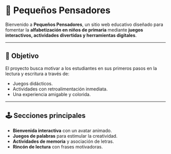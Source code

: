 # 🌟 Pequeños Pensadores

Bienvenido a **Pequeños Pensadores**, un sitio web educativo diseñado para fomentar la **alfabetización en niños de primaria** mediante **juegos interactivos, actividades divertidas y herramientas digitales**.

---

## 🎯 Objetivo
El proyecto busca motivar a los estudiantes en sus primeros pasos en la lectura y escritura a través de:
- Juegos didácticos.  
- Actividades con retroalimentación inmediata.  
- Una experiencia amigable y colorida.  

---

## 🕹️ Secciones principales
- **Bienvenida interactiva** con un avatar animado.  
- **Juegos de palabras** para estimular la creatividad.  
- **Actividades de memoria** y asociación de letras.  
- **Rincón de lectura** con frases motivadoras.  
